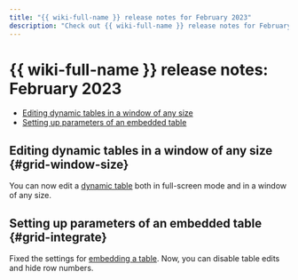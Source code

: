 ```yaml
---
title: "{{ wiki-full-name }} release notes for February 2023"
description: "Check out {{ wiki-full-name }} release notes for February 2023."
---
```


# {{ wiki-full-name }} release notes: February 2023

* [Editing dynamic tables in a window of any size](#grid-window-size)
* [Setting up parameters of an embedded table](#grid-integrate)

## Editing dynamic tables in a window of any size {#grid-window-size}

You can now edit a [dynamic table](../create-grid.md) both in full-screen mode and in a window of any size.

## Setting up parameters of an embedded table {#grid-integrate}

Fixed the settings for [embedding a table](../wysiwyg/tables-format.md#section-integrate-table). Now, you can disable table edits and hide row numbers.
